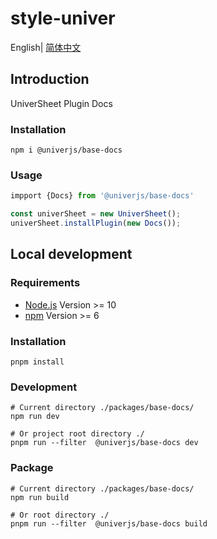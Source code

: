 # style-univer

English| [简体中文](./README-zh.md)

## Introduction

UniverSheet Plugin Docs

### Installation

```shell
npm i @univerjs/base-docs
```

### Usage

```js
impport {Docs} from '@univerjs/base-docs'

const univerSheet = new UniverSheet();
univerSheet.installPlugin(new Docs());
```

## Local development

### Requirements

-   [Node.js](https://nodejs.org/en/) Version >= 10
-   [npm](https://www.npmjs.com/) Version >= 6

### Installation

```
pnpm install
```

### Development

```
# Current directory ./packages/base-docs/
npm run dev

# Or project root directory ./
pnpm run --filter  @univerjs/base-docs dev
```

### Package

```
# Current directory ./packages/base-docs/
npm run build

# Or root directory ./
pnpm run --filter  @univerjs/base-docs build
```
